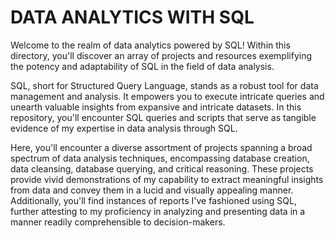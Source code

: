 # DATA ANALYTICS WITH SQL

Welcome to the realm of data analytics powered by SQL! Within this directory, you'll discover an array of projects and resources exemplifying the potency and adaptability of SQL in the field of data analysis.

SQL, short for Structured Query Language, stands as a robust tool for data management and analysis. It empowers you to execute intricate queries and unearth valuable insights from expansive and intricate datasets. In this repository, you'll encounter SQL queries and scripts that serve as tangible evidence of my expertise in data analysis through SQL.

Here, you'll encounter a diverse assortment of projects spanning a broad spectrum of data analysis techniques, encompassing database creation, data cleansing, database querying, and critical reasoning. These projects provide vivid demonstrations of my capability to extract meaningful insights from data and convey them in a lucid and visually appealing manner. Additionally, you'll find instances of reports I've fashioned using SQL, further attesting to my proficiency in analyzing and presenting data in a manner readily comprehensible to decision-makers.
